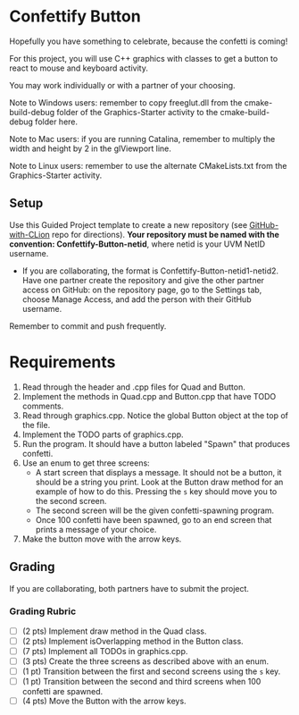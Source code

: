 # Confettify Button

Hopefully you have something to celebrate, because the confetti is coming!

For this project, you will use C++ graphics with classes to get a button to react to mouse and keyboard activity.

You may work individually or with a partner of your choosing.

Note to Windows users: remember to copy freeglut.dll from the cmake-build-debug folder of the Graphics-Starter activity to the cmake-build-debug folder here.

Note to Mac users: if you are running Catalina, remember to multiply the width and height by 2 in the glViewport line.

Note to Linux users: remember to use the alternate CMakeLists.txt from the Graphics-Starter activity.

## Setup

Use this Guided Project template to create a new repository (see [GitHub-with-CLion](https://github.com/uvmcs120s2022/GitHub-with-CLion) repo for directions).
**Your repository must be named with the convention: Confettify-Button-netid**, where netid is your UVM NetID username.
* If you are collaborating, the format is Confettify-Button-netid1-netid2. Have one partner create the repository and give the other partner access on GitHub: on the repository page, go to the Settings tab, choose Manage Access, and add the person with their GitHub username.

Remember to commit and push frequently.

# Requirements

1. Read through the header and .cpp files for Quad and Button. 
1. Implement the methods in Quad.cpp and Button.cpp that have TODO comments.
1. Read through graphics.cpp. Notice the global Button object at the top of the file.
1. Implement the TODO parts of graphics.cpp.
1. Run the program. It should have a button labeled "Spawn" that produces confetti.
1. Use an enum to get three screens:
    * A start screen that displays a message. It should not be a button, it should be a string you print. Look at the Button draw method for an example of how to do this. Pressing the ```s``` key should move you to the second screen.
    * The second screen will be the given confetti-spawning program.
    * Once 100 confetti have been spawned, go to an end screen that prints a message of your choice.
1. Make the button move with the arrow keys.

## Grading

If you are collaborating, both partners have to submit the project.

### Grading Rubric
- [ ] (2 pts) Implement draw method in the Quad class.
- [ ] (2 pts) Implement isOverlapping method in the Button class.
- [ ] (7 pts) Implement all TODOs in graphics.cpp.
- [ ] (3 pts) Create the three screens as described above with an enum.
- [ ] (1 pt) Transition between the first and second screens using the ```s``` key.
- [ ] (1 pt) Transition between the second and third screens when 100 confetti are spawned.
- [ ] (4 pts) Move the Button with the arrow keys.
